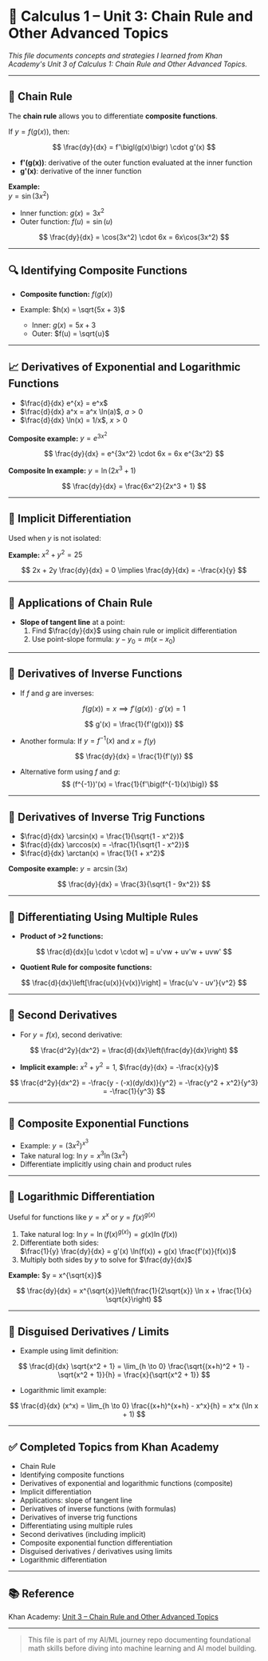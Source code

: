 # 📘 Calculus 1 – Unit 3: Chain Rule and Other Advanced Topics

*This file documents concepts and strategies I learned from Khan Academy's Unit 3 of Calculus 1: Chain Rule and Other Advanced Topics.*

---

## 📌 Chain Rule

The **chain rule** allows you to differentiate **composite functions**.

If $y = f(g(x))$, then:

$$
\frac{dy}{dx} = f'\bigl(g(x)\bigr) \cdot g'(x)
$$

* **f'(g(x))**: derivative of the outer function evaluated at the inner function  
* **g'(x)**: derivative of the inner function

**Example:**  
$y = \sin(3x^2)$

* Inner function: $g(x) = 3x^2$  
* Outer function: $f(u) = \sin(u)$

$$
\frac{dy}{dx} = \cos(3x^2) \cdot 6x = 6x\cos(3x^2)
$$

---

## 🔍 Identifying Composite Functions

* **Composite function:** $f(g(x))$  
* Example: $h(x) = \sqrt{5x + 3}$

  * Inner: $g(x) = 5x + 3$  
  * Outer: $f(u) = \sqrt{u}$

---

## 📈 Derivatives of Exponential and Logarithmic Functions

* $\frac{d}{dx} e^{x} = e^x$  
* $\frac{d}{dx} a^x = a^x \ln(a)$, $a > 0$  
* $\frac{d}{dx} \ln(x) = 1/x$, $x>0$  

**Composite example:** $y = e^{3x^2}$  

$$
\frac{dy}{dx} = e^{3x^2} \cdot 6x = 6x e^{3x^2}
$$

**Composite ln example:** $y = \ln(2x^3 + 1)$  

$$
\frac{dy}{dx} = \frac{6x^2}{2x^3 + 1}
$$

---

## 🔄 Implicit Differentiation

Used when $y$ is not isolated:

**Example:** $x^2 + y^2 = 25$

$$
2x + 2y \frac{dy}{dx} = 0 \implies \frac{dy}{dx} = -\frac{x}{y}
$$

---

## 🔑 Applications of Chain Rule

* **Slope of tangent line** at a point:  
  1. Find $\frac{dy}{dx}$ using chain rule or implicit differentiation  
  2. Use point-slope formula: $y - y_0 = m(x - x_0)$

---

## 🔢 Derivatives of Inverse Functions

* If $f$ and $g$ are inverses:

$$
f(g(x)) = x \implies f'(g(x)) \cdot g'(x) = 1
$$

$$
g'(x) = \frac{1}{f'(g(x))}
$$

* Another formula: If $y = f^{-1}(x)$ and $x = f(y)$

$$
\frac{dy}{dx} = \frac{1}{f'(y)}
$$

* Alternative form using $f$ and $g$:  
$$
(f^{-1})'(x) = \frac{1}{f'\big(f^{-1}(x)\big)}
$$

---

## 🔢 Derivatives of Inverse Trig Functions

* $\frac{d}{dx} \arcsin(x) = \frac{1}{\sqrt{1 - x^2}}$  
* $\frac{d}{dx} \arccos(x) = -\frac{1}{\sqrt{1 - x^2}}$  
* $\frac{d}{dx} \arctan(x) = \frac{1}{1 + x^2}$  

**Composite example:** $y = \arcsin(3x)$

$$
\frac{dy}{dx} = \frac{3}{\sqrt{1 - 9x^2}}
$$

---

## 🔢 Differentiating Using Multiple Rules

* **Product of >2 functions:**  

$$
\frac{d}{dx}[u \cdot v \cdot w] = u'vw + uv'w + uvw'
$$

* **Quotient Rule for composite functions:**  

$$
\frac{d}{dx}\left[\frac{u(x)}{v(x)}\right] = \frac{u'v - uv'}{v^2}
$$

---

## 📐 Second Derivatives

* For $y = f(x)$, second derivative:

$$
\frac{d^2y}{dx^2} = \frac{d}{dx}\left(\frac{dy}{dx}\right)
$$

* **Implicit example:** $x^2 + y^2 = 1$, $\frac{dy}{dx} = -\frac{x}{y}$

$$
\frac{d^2y}{dx^2} = -\frac{y - (-x)(dy/dx)}{y^2} = -\frac{y^2 + x^2}{y^3} = -\frac{1}{y^3}
$$

---

## 🔢 Composite Exponential Functions

* Example: $y = (3x^2)^{x^3}$  
* Take natural log: $\ln y = x^3 \ln(3x^2)$  
* Differentiate implicitly using chain and product rules  

---

## 🔢 Logarithmic Differentiation

Useful for functions like $y = x^x$ or $y = f(x)^{g(x)}$

1. Take natural log: $\ln y = \ln(f(x)^{g(x)}) = g(x) \ln(f(x))$  
2. Differentiate both sides:  
$\frac{1}{y} \frac{dy}{dx} = g'(x) \ln(f(x)) + g(x) \frac{f'(x)}{f(x)}$  
3. Multiply both sides by $y$ to solve for $\frac{dy}{dx}$

**Example:** $y = x^{\sqrt{x}}$

$$
\frac{dy}{dx} = x^{\sqrt{x}}\left(\frac{1}{2\sqrt{x}} \ln x + \frac{1}{x} \sqrt{x}\right)
$$

---

## 🔢 Disguised Derivatives / Limits

* Example using limit definition:  

$$
\frac{d}{dx} \sqrt{x^2 + 1} = \lim_{h \to 0} \frac{\sqrt{(x+h)^2 + 1} - \sqrt{x^2 + 1}}{h} = \frac{x}{\sqrt{x^2 + 1}}
$$

* Logarithmic limit example:  

$$
\frac{d}{dx} (x^x) = \lim_{h \to 0} \frac{(x+h)^{x+h} - x^x}{h} = x^x (\ln x + 1)
$$

---

## ✅ Completed Topics from Khan Academy

* Chain Rule  
* Identifying composite functions  
* Derivatives of exponential and logarithmic functions (composite)  
* Implicit differentiation  
* Applications: slope of tangent line  
* Derivatives of inverse functions (with formulas)  
* Derivatives of inverse trig functions  
* Differentiating using multiple rules  
* Second derivatives (including implicit)  
* Composite exponential function differentiation  
* Disguised derivatives / derivatives using limits  
* Logarithmic differentiation

---

## 📚 Reference

Khan Academy: [Unit 3 – Chain Rule and Other Advanced Topics](https://www.khanacademy.org/math/calculus-1/cs1-derivatives-chain-rule-and-other-advanced-topics)

---

> This file is part of my AI/ML journey repo documenting foundational math skills before diving into machine learning and AI model building.
